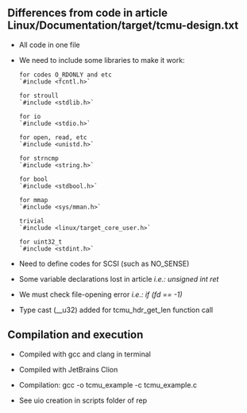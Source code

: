 
## Differences from code in article Linux/Documentation/target/tcmu-design.txt

* All code in one file

* We need to include some libraries to make it work:

      for codes O_RDONLY and etc 
      `#include <fcntl.h>`

      for stroull 
      `#include <stdlib.h>`

      for io 
      `#include <stdio.h>`

      for open, read, etc 
      `#include <unistd.h>`

      for strncmp 
      `#include <string.h>`

      for bool 
      `#include <stdbool.h>`

      for mmap 
      `#include <sys/mman.h>`

      trivial 
      `#include <linux/target_core_user.h>`

      for uint32_t 
      `#include <stdint.h>`

* Need to define codes for SCSI (such as NO_SENSE)

* Some variable declarations lost in article
*i.e.: unsigned int ret*

* We must check file-opening error
*i.e.: if (fd == -1)*

* Type cast (__u32) added for tcmu_hdr_get_len function call


## Compilation and execution


* Compiled with gcc and clang in terminal
* Compiled with JetBrains Clion

* Compilation: gcc -o tcmu_example -c tcmu_example.c

* See uio creation in scripts folder of rep
